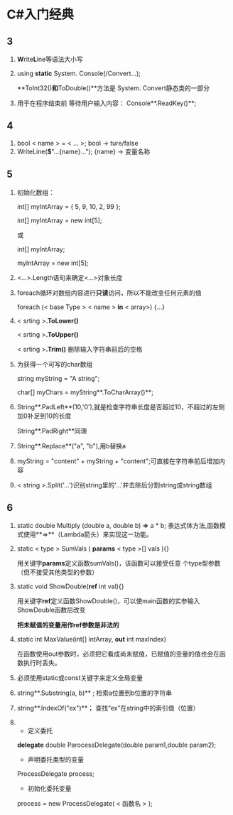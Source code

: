 # C#入门经典

## 3

1. **W**rite**L**ine等语法大小写

2. using **static** System. Console(/Convert...);

   **ToInt32()**和**ToDouble()**方法是 System. Convert静态类的一部分

3. 用于在程序结束前 等待用户输入内容： Console**.ReadKey()**;

## 4

1. bool < name >  = < ... >; 	bool -> ture/false
2. WriteLine(**$**"...{name}...");      {name} -> 变量名称

## 5

1. 初始化数组：

   int[] myIntArray = { 5, 9, 10, 2, 99 };

   int[] myIntArray = new int[5];

   或

   int[] myIntArray; 

   myIntArray = new int[5];

2. <...>.Length语句来确定<...>对象长度

3. foreach循环对数组内容进行**只读**访问，所以不能改变任何元素的值

   foreach (< base Type > < name > **in** < array>) {...}

4. < srting >**.ToLower()**

   < srting >**.ToUpper()**

   < srting >**.Trim()**	删除输入字符串前后的空格

5. 为获得一个可写的char数组

   string myString = "A string"; 

   char[] myChars = myString**.ToCharArray()**;

6. String**.PadLeft**(10,'0'),就是检查字符串长度是否超过10，不超过的左侧加0补足到10的长度

   String**.PadRight**同理

7. String**.Replace**("a", "b"),用b替换a
8. myString = "content" + myString + "content";可直接在字符串前后增加内容
9. < string >.Split('...')识别string里的'...'并去除后分割string成string数组

## 6

1. static double Multiply (double a, double b) **=>** a * b;	表达式体方法,函数模式使用**=>**（Lambda箭头）来实现这一功能。

2. static < type > SumVals ( **params**  < type >[]  vals ){}    

   用关键字**params**定义函数sumVals()，该函数可以接受任意 个type型参数（但不接受其他类型的参数）

3. static void ShowDouble(**ref** int val){}

   用关键字**ref**定义函数ShowDouble()，可以使main函数的实参输入ShowDouble函数后改变

   **把未赋值的变量用作ref参数是非法的**

4. static int MaxValue(int[] intArray, **out** int maxIndex)

   在函数使用out参数时，必须把它看成尚未赋值，已赋值的变量的值也会在函数执行时丢失。

5. 必须使用static或const关键字来定义全局变量

6. string**.Substring(a, b)** ;   检索a位置到b位置的字符串

7. string**.IndexOf("ex")**； 查找“ex”在string中的索引值（位置）

8. + 定义委托

   **delegate** double ParocessDelegate(double param1,double param2);

   + 声明委托类型的变量

   ProcessDelegate process;

   + 初始化委托变量

   process = new ProcessDelegate( < 函数名 > );